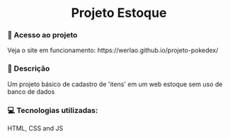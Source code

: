 <h1 align="center"> Projeto Estoque </h1>

<h3>📁 Acesso ao projeto</h3>
Veja o site em funcionamento: https://werlao.github.io/projeto-pokedex/

<h3>🧾 Descrição</h3>
Um projeto básico de cadastro de 'itens' em um web estoque sem uso de banco de dados

<h3>💻 Tecnologias utilizadas:</h3>
HTML, CSS and JS
